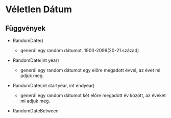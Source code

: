 ﻿# Véletlen Dátum
## Függvények
- RandomDate()
    - generál egy random dátumot. 
    1900-2099(20-21.század)

- RandomDate(int year)
    - generál egy random dátumot egy előre megadott évvel, az évet mi adjuk meg.

- RandomDate(int startyear, int endyear)
    - generál egy random dátumot két előre megadott év között, az éveket mi adjuk meg.

- RandomDateBetween